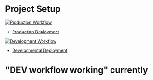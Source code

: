 # Project Setup

[![Production Workflow](https://github.com/skp75/p3_218/actions/workflows/prod.yml/badge.svg)](https://github.com/kaw393939/docker_flask/actions/workflows/prod.yml)

* [Production Deployment](https://skp75-p3.herokuapp.com/)


[![Development Workflow](https://github.com/kaw393939/docker_flask/actions/workflows/dev.yml/badge.svg)](https://github.com/kaw393939/docker_flask/actions/workflows/dev.yml)

* [Developmental Deployment](https://p3-prodsoln.herokuapp.com/)

# "DEV workflow working" currently 
